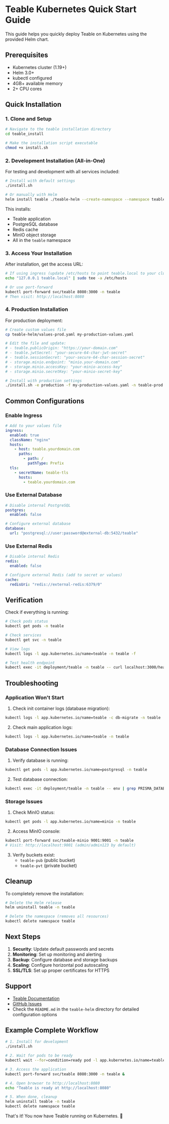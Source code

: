 # Teable Kubernetes Quick Start Guide

This guide helps you quickly deploy Teable on Kubernetes using the provided Helm chart.

## Prerequisites

- Kubernetes cluster (1.19+)
- Helm 3.0+
- kubectl configured
- 4GB+ available memory
- 2+ CPU cores

## Quick Installation

### 1. Clone and Setup

```bash
# Navigate to the teable installation directory
cd teable_install

# Make the installation script executable
chmod +x install.sh
```

### 2. Development Installation (All-in-One)

For testing and development with all services included:

```bash
# Install with default settings
./install.sh

# Or manually with Helm
helm install teable ./teable-helm --create-namespace --namespace teable
```

This installs:
- Teable application
- PostgreSQL database
- Redis cache
- MinIO object storage
- All in the `teable` namespace

### 3. Access Your Installation

After installation, get the access URL:

```bash
# If using ingress (update /etc/hosts to point teable.local to your cluster IP)
echo "127.0.0.1 teable.local" | sudo tee -a /etc/hosts

# Or use port-forward
kubectl port-forward svc/teable 8080:3000 -n teable
# Then visit: http://localhost:8080
```

### 4. Production Installation

For production deployment:

```bash
# Create custom values file
cp teable-helm/values-prod.yaml my-production-values.yaml

# Edit the file and update:
# - teable.publicOrigin: "https://your-domain.com"
# - teable.jwtSecret: "your-secure-64-char-jwt-secret"
# - teable.sessionSecret: "your-secure-64-char-session-secret"
# - storage.minio.endpoint: "minio.your-domain.com"
# - storage.minio.accessKey: "your-minio-access-key"
# - storage.minio.secretKey: "your-minio-secret-key"

# Install with production settings
./install.sh -e production -f my-production-values.yaml -n teable-prod -r teable-prod
```

## Common Configurations

### Enable Ingress

```yaml
# Add to your values file
ingress:
  enabled: true
  className: "nginx"
  hosts:
    - host: teable.yourdomain.com
      paths:
        - path: /
          pathType: Prefix
  tls:
    - secretName: teable-tls
      hosts:
        - teable.yourdomain.com
```

### Use External Database

```yaml
# Disable internal PostgreSQL
postgres:
  enabled: false

# Configure external database
database:
  url: "postgresql://user:password@external-db:5432/teable"
```

### Use External Redis

```yaml
# Disable internal Redis
redis:
  enabled: false

# Configure external Redis (add to secret or values)
cache:
  redisUri: "redis://external-redis:6379/0"
```

## Verification

Check if everything is running:

```bash
# Check pods status
kubectl get pods -n teable

# Check services
kubectl get svc -n teable

# View logs
kubectl logs -l app.kubernetes.io/name=teable -n teable -f

# Test health endpoint
kubectl exec -it deployment/teable -n teable -- curl localhost:3000/health
```

## Troubleshooting

### Application Won't Start

1. Check init container logs (database migration):
```bash
kubectl logs -l app.kubernetes.io/name=teable -c db-migrate -n teable
```

2. Check main application logs:
```bash
kubectl logs -l app.kubernetes.io/name=teable -n teable
```

### Database Connection Issues

1. Verify database is running:
```bash
kubectl get pods -l app.kubernetes.io/name=postgresql -n teable
```

2. Test database connection:
```bash
kubectl exec -it deployment/teable -n teable -- env | grep PRISMA_DATABASE_URL
```

### Storage Issues

1. Check MinIO status:
```bash
kubectl get pods -l app.kubernetes.io/name=minio -n teable
```

2. Access MinIO console:
```bash
kubectl port-forward svc/teable-minio 9001:9001 -n teable
# Visit: http://localhost:9001 (admin/admin123 by default)
```

3. Verify buckets exist:
   - `teable-pub` (public bucket)
   - `teable-pvt` (private bucket)

## Cleanup

To completely remove the installation:

```bash
# Delete the Helm release
helm uninstall teable -n teable

# Delete the namespace (removes all resources)
kubectl delete namespace teable
```

## Next Steps

1. **Security**: Update default passwords and secrets
2. **Monitoring**: Set up monitoring and alerting
3. **Backup**: Configure database and storage backups
4. **Scaling**: Configure horizontal pod autoscaling
5. **SSL/TLS**: Set up proper certificates for HTTPS

## Support

- [Teable Documentation](https://docs.teable.io)
- [GitHub Issues](https://github.com/teableio/teable/issues)
- Check the `README.md` in the `teable-helm` directory for detailed configuration options

## Example Complete Workflow

```bash
# 1. Install for development
./install.sh

# 2. Wait for pods to be ready
kubectl wait --for=condition=ready pod -l app.kubernetes.io/name=teable -n teable --timeout=300s

# 3. Access the application
kubectl port-forward svc/teable 8080:3000 -n teable &

# 4. Open browser to http://localhost:8080
echo "Teable is ready at http://localhost:8080"

# 5. When done, cleanup
helm uninstall teable -n teable
kubectl delete namespace teable
```

That's it! You now have Teable running on Kubernetes. 🎉